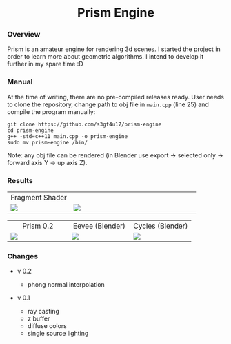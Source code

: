 <h1 align="center">Prism Engine</h1>

<h3>Overview</h3>

Prism is an amateur engine for rendering 3d scenes. I started the project in order to learn more about geometric algorithms. I intend to develop it further in my spare time :D

<h3>Manual</h3>

At the time of writing, there are no pre-compiled releases ready. User needs to clone the repository, change path to obj file in `main.cpp` (line 25) and compile the program manually:

```
git clone https://github.com/s3gf4u17/prism-engine
cd prism-engine
g++ -std=c++11 main.cpp -o prism-engine
sudo mv prism-engine /bin/
```

Note: any obj file can be rendered (in Blender use export -> selected only -> forward axis Y -> up axis Z).

<h3>Results</h3>

<table width="100%">
  <tr>
  <td width="33.3%" align="center">Fragment Shader</td>
  <td width="33.3%" align="center"></td>
  <td width="33.3%" align="center"></td>
  </tr>
  <tr>
  <td width="33.3%"><img src="https://github.com/s3gf4u17/prism-engine/assets/86662946/6c25fa51-7de8-4997-9fb3-d330b15b3832"/></td>
  <td width="33.3%"><img src="https://github.com/s3gf4u17/prism-engine/assets/86662946/a0c486ba-bcf4-47f8-bca4-bdb0032cec89"/></td>
  <td width="33.3%"></td>
  </tr>
</table>

<table width="100%">
  <tr>
  <td width="33.3%" align="center">Prism 0.2</td>
  <td width="33.3%" align="center">Eevee (Blender)</td>
  <td width="33.3%" align="center">Cycles (Blender)</td>
  </tr>
  <tr>
  <td width="33.3%"><img src="https://github.com/s3gf4u17/prism-engine/assets/86662946/3a2bcbeb-88ac-44d5-92c6-399085887d66"/></td>
  <td width="33.3%"><img src="https://github.com/s3gf4u17/prism-engine/assets/86662946/b194885e-0ff8-41ea-8703-913d0cc16bef"/></td>
  <td width="33.3%"><img src="https://github.com/s3gf4u17/prism-engine/assets/86662946/e05d29d9-bb47-44ee-b8be-d06fee6e93b6"/></td>
  </tr>
</table>

<h3>Changes</h3>

- v 0.2
  - phong normal interpolation

- v 0.1
  - ray casting
  - z buffer
  - diffuse colors
  - single source lighting